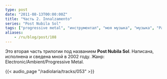 ```yaml
---
type: post
date: "2011-08-13T00:00:00Z"
title: "Часть 2. Innalzamento"
series: "Post Nubila Sol"
tags: ["progressive metal", "инструментал", "моя музыка", "музыка", "Радиолярия"]
aliases:
    - /ru/blog/post/108
---
```


Это вторая часть трилогии под названием **Post Nubila Sol**. Написана, исполнена и сведена мной в 2002 году. Жанр: Electronic/Ambient/Progressive Metal.

<!--more-->

{{< audio_page "/radiolaria/tracks/053" >}}
